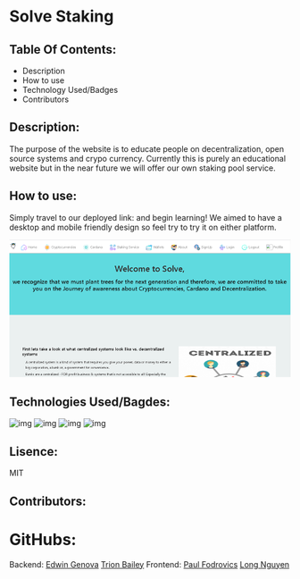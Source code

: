 # Solve Staking


## Table Of Contents:
* Description
* How to use
* Technology Used/Badges
* Contributors

## Description: 
The purpose of the website is to educate people on decentralization, open source systems and crypo currency. Currently this is purely an educational website but in the near future we will offer our own staking pool service.
## How to use:
Simply travel to our deployed link: and begin learning! We aimed to have a desktop and mobile friendly design so feel try to try it on either platform.






![img](solve.png)
## Technologies Used/Bagdes: 
![img](https://img.shields.io/badge/React-used-red) ![img](https://img.shields.io/badge/NodeJS-used-red) 
![img](https://img.shields.io/badge/JavaScript-used-red) ![img](https://img.shields.io/badge/CSS-used-red)
## Lisence:  
MIT
## Contributors:
# GitHubs:
Backend:
[Edwin Genova](https://github.com/novaaaax)
[Trion Bailey](https://github.com/trionb)
Frontend:
[Paul Fodrovics](https://github.com/Shift4change)
[Long Nguyen](https://github.com/LNguyen95uzi)
